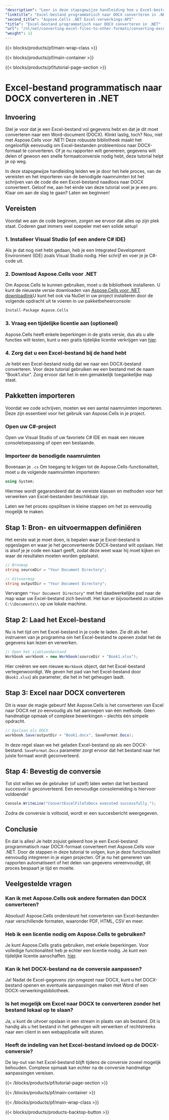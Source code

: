 ```yaml
---
"description": "Leer in deze stapsgewijze handleiding hoe u Excel-bestanden programmatisch naar DOCX kunt converteren met Aspose.Cells voor .NET. Perfect voor het genereren van rapporten en het delen van gegevens."
"linktitle": "Excel-bestand programmatisch naar DOCX converteren in .NET"
"second_title": "Aspose.Cells .NET Excel-verwerkings-API"
"title": "Excel-bestand programmatisch naar DOCX converteren in .NET"
"url": "/nl/net/converting-excel-files-to-other-formats/converting-excel-file-to-docx/"
"weight": 11
---
```


{{< blocks/products/pf/main-wrap-class >}}

{{< blocks/products/pf/main-container >}}

{{< blocks/products/pf/tutorial-page-section >}}

# Excel-bestand programmatisch naar DOCX converteren in .NET

## Invoering

Stel je voor dat je een Excel-bestand vol gegevens hebt en dat je dit moet converteren naar een Word-document (DOCX). Klinkt lastig, toch? Nou, niet met Aspose.Cells voor .NET! Deze robuuste bibliotheek maakt het ongelooflijk eenvoudig om Excel-bestanden probleemloos naar DOCX-formaat te converteren. Of je nu rapporten wilt genereren, gegevens wilt delen of gewoon een snelle formaatconversie nodig hebt, deze tutorial helpt je op weg.

In deze stapsgewijze handleiding leiden we je door het hele proces, van de vereisten en het importeren van de benodigde naamruimten tot het schrijven van de code die een Excel-bestand naadloos naar DOCX converteert. Geloof me, aan het einde van deze tutorial voel je je een pro. Klaar om aan de slag te gaan? Laten we beginnen!

## Vereisten

Voordat we aan de code beginnen, zorgen we ervoor dat alles op zijn plek staat. Coderen gaat immers veel soepeler met een solide setup!

### 1. Installeer Visual Studio (of een andere C# IDE)
Als je dat nog niet hebt gedaan, heb je een Integrated Development Environment (IDE) zoals Visual Studio nodig. Hier schrijf en voer je je C#-code uit.

### 2. Download Aspose.Cells voor .NET
Om Aspose.Cells te kunnen gebruiken, moet u de bibliotheek installeren. U kunt de nieuwste versie downloaden van [Aspose.Cells voor .NET downloadlink](https://releases.aspose.com/cells/net/)U kunt het ook via NuGet in uw project installeren door de volgende opdracht uit te voeren in uw pakketbeheerconsole:

```bash
Install-Package Aspose.Cells
```

### 3. Vraag een tijdelijke licentie aan (optioneel)
Aspose.Cells heeft enkele beperkingen in de gratis versie, dus als u alle functies wilt testen, kunt u een gratis tijdelijke licentie verkrijgen van [hier](https://purchase.aspose.com/temporary-license/).

### 4. Zorg dat u een Excel-bestand bij de hand hebt
Je hebt een Excel-bestand nodig dat we naar een DOCX-bestand converteren. Voor deze tutorial gebruiken we een bestand met de naam "Book1.xlsx". Zorg ervoor dat het in een gemakkelijk toegankelijke map staat.

## Pakketten importeren

Voordat we code schrijven, moeten we een aantal naamruimten importeren. Deze zijn essentieel voor het gebruik van Aspose.Cells in je project.

### Open uw C#-project
Open uw Visual Studio of uw favoriete C# IDE en maak een nieuwe consoletoepassing of open een bestaande.

### Importeer de benodigde naamruimten
Bovenaan je `.cs` Om toegang te krijgen tot de Aspose.Cells-functionaliteit, moet u de volgende naamruimten importeren:

```csharp
using System;
```

Hiermee wordt gegarandeerd dat de vereiste klassen en methoden voor het verwerken van Excel-bestanden beschikbaar zijn.

Laten we het proces opsplitsen in kleine stappen om het zo eenvoudig mogelijk te maken.

## Stap 1: Bron- en uitvoermappen definiëren

Het eerste wat je moet doen, is bepalen waar je Excel-bestand is opgeslagen en waar je het geconverteerde DOCX-bestand wilt opslaan. Het is alsof je je code een kaart geeft, zodat deze weet waar hij moet kijken en waar de resultaten moeten worden geplaatst.

```csharp
// Bronmap
string sourceDir = "Your Document Directory";

// Uitvoermap
string outputDir = "Your Document Directory";
```

Vervangen `"Your Document Directory"` met het daadwerkelijke pad naar de map waar uw Excel-bestand zich bevindt. Het kan er bijvoorbeeld zo uitzien `C:\\Documents\\` op uw lokale machine.

## Stap 2: Laad het Excel-bestand

Nu is het tijd om het Excel-bestand in je code te laden. Zie dit als het instrueren van je programma om het Excel-bestand te openen zodat het de gegevens kan lezen en verwerken.

```csharp
// Open het sjabloonbestand
Workbook workbook = new Workbook(sourceDir + "Book1.xlsx");
```

Hier creëren we een nieuwe `Workbook` object, dat het Excel-bestand vertegenwoordigt. We geven het pad van het Excel-bestand door (`Book1.xlsx`) als parameter, die het in het geheugen laadt.

## Stap 3: Excel naar DOCX converteren

Dit is waar de magie gebeurt! Met Aspose.Cells is het converteren van Excel naar DOCX net zo eenvoudig als het aanroepen van één methode. Geen handmatige opmaak of complexe bewerkingen – slechts één simpele opdracht.

```csharp
// Opslaan als DOCX
workbook.Save(outputDir + "Book1.docx", SaveFormat.Docx);
```

In deze regel slaan we het geladen Excel-bestand op als een DOCX-bestand. `SaveFormat.Docx` parameter zorgt ervoor dat het bestand naar het juiste formaat wordt geconverteerd.

## Stap 4: Bevestig de conversie

Tot slot willen we de gebruiker (of uzelf) laten weten dat het bestand succesvol is geconverteerd. Een eenvoudige consolemelding is hiervoor voldoende!

```csharp
Console.WriteLine("ConvertExcelFileToDocx executed successfully.");
```

Zodra de conversie is voltooid, wordt er een succesbericht weergegeven.

## Conclusie

En dat is alles! Je hebt zojuist geleerd hoe je een Excel-bestand programmatisch naar DOCX-formaat converteert met Aspose.Cells voor .NET. Door de stappen in deze tutorial te volgen, kun je deze functionaliteit eenvoudig integreren in je eigen projecten. Of je nu het genereren van rapporten automatiseert of het delen van gegevens vereenvoudigt, dit proces bespaart je tijd en moeite.

## Veelgestelde vragen

### Kan ik met Aspose.Cells ook andere formaten dan DOCX converteren?
Absoluut! Aspose.Cells ondersteunt het converteren van Excel-bestanden naar verschillende formaten, waaronder PDF, HTML, CSV en meer.

### Heb ik een licentie nodig om Aspose.Cells te gebruiken?
Je kunt Aspose.Cells gratis gebruiken, met enkele beperkingen. Voor volledige functionaliteit heb je echter een licentie nodig. Je kunt een tijdelijke licentie aanschaffen. [hier](https://purchase.aspose.com/temporary-license/).

### Kan ik het DOCX-bestand na de conversie aanpassen?
Ja! Nadat de Excel-gegevens zijn omgezet naar DOCX, kunt u het DOCX-bestand openen en eventuele aanpassingen maken met Word of een DOCX-verwerkingsbibliotheek.

### Is het mogelijk om Excel naar DOCX te converteren zonder het bestand lokaal op te slaan?
Ja, u kunt de uitvoer opslaan in een stream in plaats van als bestand. Dit is handig als u het bestand in het geheugen wilt verwerken of rechtstreeks naar een client in een webapplicatie wilt sturen.

### Heeft de indeling van het Excel-bestand invloed op de DOCX-conversie?
De lay-out van het Excel-bestand blijft tijdens de conversie zoveel mogelijk behouden. Complexe opmaak kan echter na de conversie handmatige aanpassingen vereisen.

{{< /blocks/products/pf/tutorial-page-section >}}

{{< /blocks/products/pf/main-container >}}

{{< /blocks/products/pf/main-wrap-class >}}

{{< blocks/products/products-backtop-button >}}